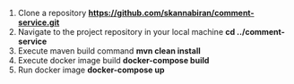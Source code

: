 1. Clone a repository
   **https://github.com/skannabiran/comment-service.git**
2. Navigate to the project repository in your local machine
   **cd ../comment-service**
3. Execute maven build command
   **mvn clean install**
4. Execute docker image build
   **docker-compose build**
5. Run docker image
   **docker-compose up**